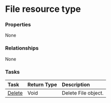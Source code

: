 # File resource type



### Properties
None

### Relationships
None


### Tasks

| Task		   | Return Type	|Description|
|:---------------|:--------|:----------|
|[Delete](../api/file_delete.md) | Void	|Delete File object. |

<!-- uuid: c0e52791-25a7-4def-bd69-fce048a44b24
2015-10-09 18:41:46 UTC -->